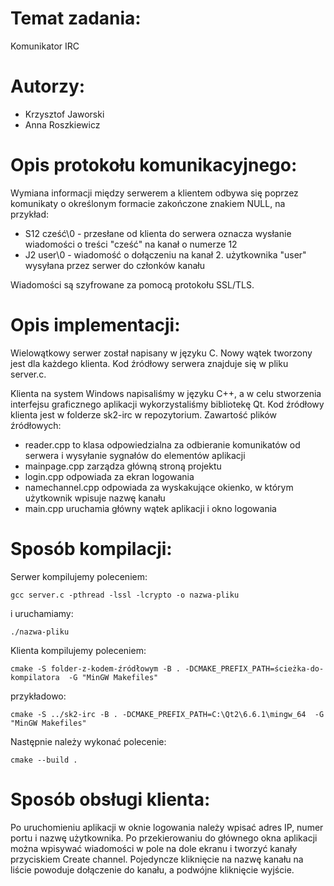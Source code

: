 
# Temat zadania:

Komunikator IRC

# Autorzy:

- Krzysztof Jaworski
- Anna Roszkiewicz

# Opis protokołu komunikacyjnego:

Wymiana informacji między serwerem a klientem odbywa się poprzez komunikaty o określonym formacie zakończone znakiem NULL, na przykład:

- S12 cześć\0 - przesłane od klienta do serwera oznacza wysłanie wiadomości o treści "cześć" na kanał o numerze 12
- J2 user\0 - wiadomość o dołączeniu na kanał 2. użytkownika "user" wysyłana przez serwer do członków kanału

Wiadomości są szyfrowane za pomocą protokołu SSL/TLS.

# Opis implementacji:

Wielowątkowy serwer został napisany w języku C. Nowy wątek tworzony jest dla każdego klienta. Kod źródłowy serwera znajduje się w pliku server.c.

Klienta na system Windows napisaliśmy w języku C++, a w celu stworzenia interfejsu graficznego aplikacji wykorzystaliśmy bibliotekę Qt. Kod źródłowy klienta jest w folderze sk2-irc w repozytorium. Zawartość plików źródłowych:

- reader.cpp to klasa odpowiedzialna za odbieranie komunikatów od serwera i wysyłanie sygnałów do elementów aplikacji
- mainpage.cpp zarządza główną stroną projektu
- login.cpp odpowiada za ekran logowania
- namechannel.cpp odpowiada za wyskakujące okienko, w którym użytkownik wpisuje nazwę kanału
- main.cpp uruchamia główny wątek aplikacji i okno logowania

# Sposób kompilacji:

Serwer kompilujemy poleceniem:
```
gcc server.c -pthread -lssl -lcrypto -o nazwa-pliku
```

i uruchamiamy:
```
./nazwa-pliku
```

Klienta kompilujemy poleceniem:
```
cmake -S folder-z-kodem-źródłowym -B . -DCMAKE_PREFIX_PATH=ścieżka-do-kompilatora  -G "MinGW Makefiles"
```

przykładowo:  
```
cmake -S ../sk2-irc -B . -DCMAKE_PREFIX_PATH=C:\Qt2\6.6.1\mingw_64  -G "MinGW Makefiles"
```

Następnie należy wykonać polecenie:
```
cmake --build .
```

# Sposób obsługi klienta:

Po uruchomieniu aplikacji w oknie logowania należy wpisać adres IP, numer portu i nazwę użytkownika. Po przekierowaniu do głównego okna aplikacji można wpisywać wiadomości w pole na dole ekranu i tworzyć kanały przyciskiem Create channel. Pojedyncze kliknięcie na nazwę kanału na liście powoduje dołączenie do kanału, a podwójne kliknięcie wyjście.


